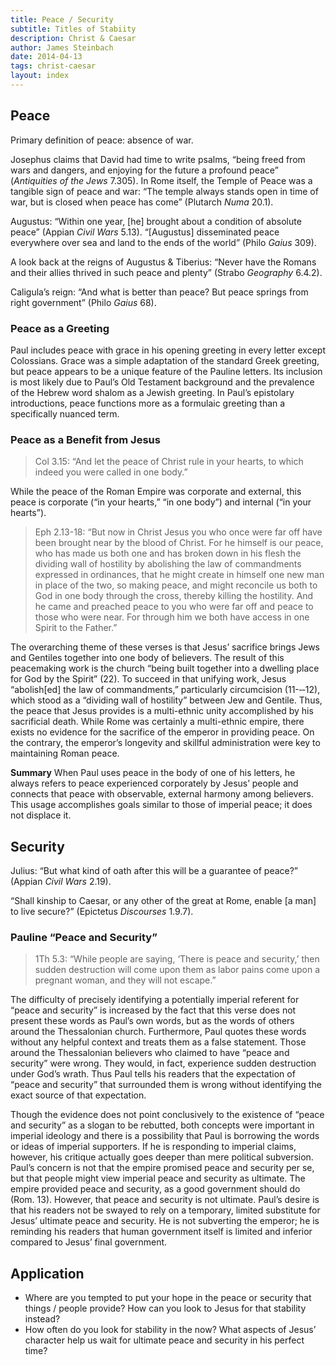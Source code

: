 ```yaml
---
title: Peace / Security
subtitle: Titles of Stabiity
description: Christ & Caesar
author: James Steinbach
date: 2014-04-13
tags: christ-caesar
layout: index
---
```


## Peace

Primary definition of peace: absence of war.

Josephus claims that David had time to write psalms, “being freed from wars and dangers, and enjoying for the future a profound peace” (*Antiquities of the Jews* 7.305). In Rome itself, the Temple of Peace was a tangible sign of peace and war: “The temple always stands open in time of war, but is closed when peace has come” (Plutarch *Numa* 20.1).

Augustus: “Within one year, [he] brought about a condition of absolute peace” (Appian *Civil Wars* 5.13). “[Augustus] disseminated peace everywhere over sea and land to the ends of the world” (Philo *Gaius* 309).

A look back at the reigns of Augustus & Tiberius: “Never have the Romans and their allies thrived in such peace and plenty” (Strabo *Geography* 6.4.2).

Caligula’s reign: “And what is better than peace? But peace springs from right government” (Philo *Gaius* 68).

### Peace as a Greeting

Paul includes peace with grace in his opening greeting in every letter except Colossians. Grace was a simple adaptation of the standard Greek greeting, but peace appears to be a unique feature of the Pauline letters. Its inclusion is most likely due to Paul’s Old Testament background and the prevalence of the Hebrew word shalom as a Jewish greeting. In Paul’s epistolary introductions, peace functions more as a formulaic greeting than a specifically nuanced term.

### Peace as a Benefit from Jesus

> Col 3.15: “And let the peace of Christ rule in your hearts, to which indeed you were called in one body.”

While the peace of the Roman Empire was corporate and external, this peace is corporate (“in your hearts,” “in one body”) and internal (“in your hearts”).

> Eph 2.13-18: “But now in Christ Jesus you who once were far off have been brought near by the blood of Christ. For he himself is our peace, who has made us both one and has broken down in his flesh the dividing wall of hostility by abolishing the law of commandments expressed in ordinances, that he might create in himself one new man in place of the two, so making peace, and might reconcile us both to God in one body through the cross, thereby killing the hostility. And he came and preached peace to you who were far off and peace to those who were near. For through him we both have access in one Spirit to the Father.”

The overarching theme of these verses is that Jesus’ sacrifice brings Jews and Gentiles together into one body of believers. The result of this peacemaking work is the church “being built together into a dwelling place for God by the Spirit” (22). To succeed in that unifying work, Jesus “abolish[ed] the law of commandments,” particularly circumcision (11-­‐‑12), which stood as a “dividing wall of hostility” between Jew and Gentile. Thus, the peace that Jesus provides is a multi-­ethnic unity accomplished by his sacrificial death. While Rome was certainly a multi-­ethnic empire, there exists no evidence for the sacrifice of the emperor in providing peace. On the contrary, the emperor’s longevity and skillful administration were key to maintaining Roman peace.

**Summary** When Paul uses peace in the body of one of his letters, he always refers to peace experienced corporately by Jesus’ people and connects that peace with observable, external harmony among believers. This usage accomplishes goals similar to those of imperial peace; it does not displace it.

## Security

Julius: “But what kind of oath after this will be a guarantee of peace?” (Appian *Civil Wars* 2.19).

“Shall kinship to Caesar, or any other of the great at Rome, enable [a man] to live secure?” (Epictetus *Discourses* 1.9.7).

### Pauline “Peace and Security”

> 1Th 5.3: “While people are saying, ‘There is peace and security,’ then sudden destruction will come upon them as labor pains come upon a pregnant woman, and they will not escape.”

The difficulty of precisely identifying a potentially imperial referent for “peace and security” is increased by the fact that this verse does not present these words as Paul’s own words, but as the words of others around the Thessalonian church. Furthermore, Paul quotes these words without any helpful context and treats them as a false statement. Those around the Thessalonian believers who claimed to have “peace and security” were wrong. They would, in fact, experience sudden destruction under God’s wrath. Thus Paul tells his readers that the expectation of “peace and security” that surrounded them is wrong without identifying the exact source of that expectation.

Though the evidence does not point conclusively to the existence of “peace and security” as a slogan to be rebutted, both concepts were important in imperial ideology and there is a possibility that Paul is borrowing the words or ideas of imperial supporters. If he is responding to imperial claims, however, his critique actually goes deeper than mere political subversion. Paul’s concern is not that the empire promised peace and security per se, but that people might view imperial peace and security as ultimate. The empire provided peace and security, as a good government should do (Rom. 13). However, that peace and security is not ultimate. Paul’s desire is that his readers not be swayed to rely on a temporary, limited substitute for Jesus’ ultimate peace and security. He is not subverting the emperor; he is reminding his readers that human government itself is limited and inferior compared to Jesus’ final government.

## Application

* Where are you tempted to put your hope in the peace or security that things / people provide? How can you look to Jesus for that  stability instead?
* How often do you look for stability in the now? What aspects of Jesus’ character help us wait for ultimate peace and security in his perfect time?
